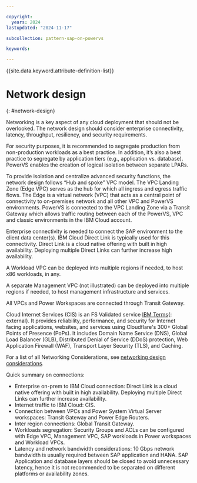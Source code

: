 ```yaml
---

copyright:
  years: 2024
lastupdated: "2024-11-17"

subcollection: pattern-sap-on-powervs

keywords:

---
```


{{site.data.keyword.attribute-definition-list}}

# Network design
{: #network-design}

Networking is a key aspect of any cloud deployment that should not be overlooked.  The network design should consider enterprise connectivity, latency, throughput, resiliency, and security requirements.  

For security purposes, it is recommended to segregate production from non-production workloads as a best practice.  In addition, it’s also a best practice to segregate by application tiers (e.g., application vs. database).  PowerVS enables the creation of logical isolation between separate LPARs.

To provide isolation and centralize advanced security functions, the network design follows “Hub and spoke” VPC model.  The VPC Landing Zone (Edge VPC) serves as the hub for which all ingress and egress traffic flows.  The Edge is a virtual network (VPC) that acts as a central point of connectivity to on-premises network and all other VPC and PowerVS environments.  PowerVS is connected to the VPC Landing Zone via a Transit Gateway which allows traffic routing between each of the PowerVS, VPC and classic environments in the IBM Cloud account.

Enterprise connectivity is needed to connect the SAP environment to the client data center(s).  IBM Cloud Direct Link is typically used for this connectivity. Direct Link is a cloud native offering with built in high availability. Deploying multiple Direct Links can further increase high availability. 

A Workload VPC can be deployed into multiple regions if needed, to host x86 workloads, in any.  

A separate Management VPC (not illustrated) can be deployed into multiple regions if needed, to host management infrastructure and services.

All VPCs and Power Workspaces are connected through Transit Gateway.

Cloud Internet Services (CIS) is an FS Validated service [IBM Terms](https://www.ibm.com/support/customer/csol/terms/?id=i126-8065){: external}. It provides reliability, performance, and security for Internet facing applications, websites, and services using Cloudflare's 300+ Global Points of Presence (PoPs). It includes Domain Name Service (DNS), Global Load Balancer (GLB), Distributed Denial of Service (DDoS) protection, Web Application Firewall (WAF), Transport Layer Security (TLS), and Caching.

For a list of all Networking Considerations, see [networking design considerations](/docs/sap?topic=sap-networking-design-considerations).

Quick summary on connections:
-  Enterprise on-prem to IBM Cloud connection: Direct Link is a cloud native offering with built in high availability. Deploying multiple Direct Links can further increase availability.
- Internet traffic to IBM Cloud: CIS. 
- Connection between VPCs and Power System Virtual Server workspaces: Transit Gateway and Power Edge Routers.
- Inter region connections: Global Transit Gateway.
-  Workloads segregation: Security Groups and ACLs can be configured with Edge VPC, Management VPC, SAP workloads in Power workspaces and Workload VPCs.
- Latency and network bandwidth considerations: 10 Gbps network bandwidth is usually required between SAP application and HANA. SAP Application and database layers should be closed to avoid unnecessary latency, hence it is not recommended to be separated on different platforms or availability zones.
